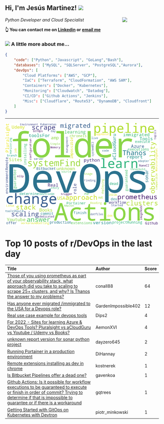 <!--
**jmartinezl/jmartinezl** is a ✨ _special_ ✨ repository because its `README.md` (this file) appears on your GitHub profile.

Here are some ideas to get you started:

- 🔭 I’m currently working on ...
- 🌱 I’m currently learning ...
- 👯 I’m looking to collaborate on ...
- 🤔 I’m looking for help with ...
- 💬 Ask me about ...
- 📫 How to reach me: ...
- 😄 Pronouns: ...
- ⚡ Fun fact: ...
-->

<h2>Hi, I'm Jesús Martinez! <img src="https://media.giphy.com/media/WUlplcMpOCEmTGBtBW/giphy.gif" width="30"> </h2>
<img align='right' src="https://media.giphy.com/media/NytMLKyiaIh6VH9SPm/giphy.gif" width="120">
<p><em>Python Developer and Cloud Specialist
</em></p>

**👆 You can contact me on [Linkedin](https://www.linkedin.com/in/jes%C3%BAs-martinez-2b7b10104/) or [email me](mailto:jesus.mtz.lorenzo@gmail.com)**

### <img src="https://media.giphy.com/media/VgCDAzcKvsR6OM0uWg/giphy.gif" width="50"> A little more about me...  

```json
{
    "code": ["Python", "Javascript", "GoLang","Bash"],
    "databases": ["MySQL", "SQLServer", "PostgreSQL","Aurora"],
    "devOps": [
        "Cloud Platforms": ["AWS", "GCP"],
        "IaC": ["Terraform", "CloudFormation", "AWS SAM"],
        "Containers": ["Docker", "Kubernetes"],
        "Monitoring": ["Cloudwatch", "Datadog"],
        "CI/CD": ["Github Actions", "Jenkins"],
        "Misc": ["Cloudflare", "Route53", "DynamoDB", "Cloudfront"]
    ]
}
```
---

![Wordcloud](./cloud.png)

# Top 10 posts of r/DevOps in the last day

| Title | Author | Score |
|:---|:---|:---|
| [Those of you using prometheus as part of your observability stack, what approach did you take to scaling to scrape 25+ clusters, and why? Is Thanos the answer to my problems?](https://www.reddit.com/r/devops/comments/uhmk77/those_of_you_using_prometheus_as_part_of_your/) | conall88 | 64 |
| [Has anyone ever migrated /immigrated to the USA for a Devops role?](https://www.reddit.com/r/devops/comments/uhockz/has_anyone_ever_migrated_immigrated_to_the_usa/) | GardenImpossible402 | 12 |
| [Real use case example for devops tools](https://www.reddit.com/r/devops/comments/uhsqjb/real_use_case_example_for_devops_tools/) | Dips2 | 4 |
| [For 2022 - Sites for learning Azure &amp; DevOps Tools? Pluralsight vs aCloudGuru vs Youtube / Udemy vs Books?](https://www.reddit.com/r/devops/comments/ui05m1/for_2022_sites_for_learning_azure_devops_tools/) | AemonXVI | 4 |
| [unknown report version for sonar python project](https://www.reddit.com/r/devops/comments/uhk522/unknown_report_version_for_sonar_python_project/) | dayzero645 | 2 |
| [Running Portainer in a production environment](https://www.reddit.com/r/devops/comments/uhxpv6/running_portainer_in_a_production_environment/) | DiHannay | 2 |
| [Remote extensions installing as dev in chrome](https://www.reddit.com/r/devops/comments/uhezen/remote_extensions_installing_as_dev_in_chrome/) | kostnerek | 1 |
| [Is Bitbucket Pipelines offer a dead one?](https://www.reddit.com/r/devops/comments/uhnzed/is_bitbucket_pipelines_offer_a_dead_one/) | gavenkoa | 1 |
| [Github Actions: Is it possible for workflow executions to be guaranteed to execute or finish in order of commit? Trying to determine if that is impossible to guarantee or if there is a workaround](https://www.reddit.com/r/devops/comments/uhpynr/github_actions_is_it_possible_for_workflow/) | gqtrees | 1 |
| [Getting Started with GitOps on Kubernetes with Devtron](https://www.reddit.com/r/devops/comments/ui2uup/getting_started_with_gitops_on_kubernetes_with/) | piotr_minkowski | 1 |
